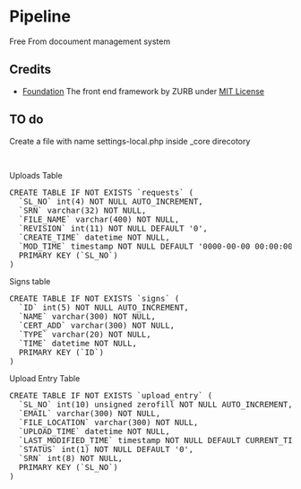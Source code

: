 # Pipeline
Free From docoument management system

Credits
-------
<ul>
	<li><a href="http://foundation.zurb.com/">Foundation</a> The front end framework by ZURB under <a href="http://opensource.org/licenses/MIT">MIT License</a></li>
</ul>


TO do
----


Create a file with name settings-local.php inside _core direcotory

<pre>
<?php

// ** MySQL settings - You can get this info from your web host ** //
_define('DB_NAME', 'Database name'); // The name of the database to use
_define('DB_USER', 'root'); // MySQL database username
_define('DB_PASSWORD', 'password'); // MySQL database password
_define('DB_HOST', 'localhost'); // MySQL hostname
_define('DB_CHARSET', 'utf8'); // Database Charset to use in creating database tables.

_define('SITE_URL', 'site url'); // Local Site URL optional

_define('ENTRY_TABLE', 'uploads table'); // Main table
?>
</pre>


Uploads Table

<pre>CREATE TABLE IF NOT EXISTS `requests` (
  `SL_NO` int(4) NOT NULL AUTO_INCREMENT,
  `SRN` varchar(32) NOT NULL,
  `FILE_NAME` varchar(400) NOT NULL,
  `REVISION` int(11) NOT NULL DEFAULT '0',
  `CREATE_TIME` datetime NOT NULL,
  `MOD_TIME` timestamp NOT NULL DEFAULT '0000-00-00 00:00:00' ON UPDATE CURRENT_TIMESTAMP,
  PRIMARY KEY (`SL_NO`)
) 
</pre>

Signs table

<pre>CREATE TABLE IF NOT EXISTS `signs` (
  `ID` int(5) NOT NULL AUTO_INCREMENT,
  `NAME` varchar(300) NOT NULL,
  `CERT_ADD` varchar(300) NOT NULL,
  `TYPE` varchar(20) NOT NULL,
  `TIME` datetime NOT NULL,
  PRIMARY KEY (`ID`)
)</pre>


Upload Entry Table

<pre>CREATE TABLE IF NOT EXISTS `upload_entry` (
  `SL_NO` int(10) unsigned zerofill NOT NULL AUTO_INCREMENT,
  `EMAIL` varchar(300) NOT NULL,
  `FILE_LOCATION` varchar(300) NOT NULL,
  `UPLOAD_TIME` datetime NOT NULL,
  `LAST_MODIFIED_TIME` timestamp NOT NULL DEFAULT CURRENT_TIMESTAMP,
  `STATUS` int(1) NOT NULL DEFAULT '0',
  `SRN` int(8) NOT NULL,
  PRIMARY KEY (`SL_NO`)
) </pre>
